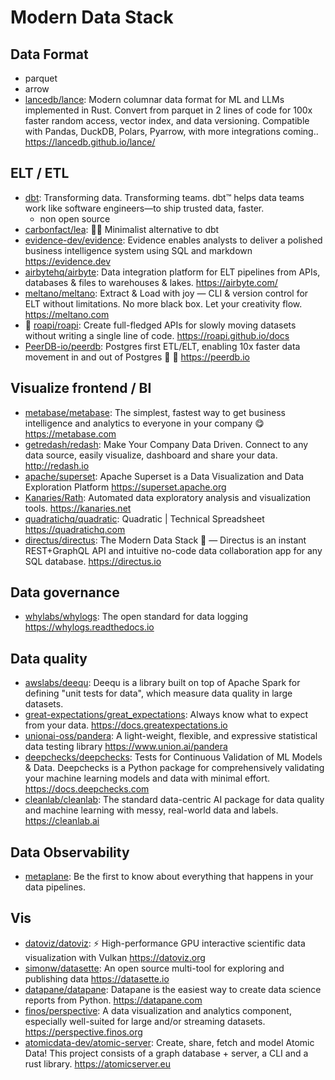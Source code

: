 # Modern Data Stack

## Data Format

- parquet
- arrow
- [lancedb/lance](https://github.com/lancedb/lance): Modern columnar data format
  for ML and LLMs implemented in Rust. Convert from parquet in 2 lines of code
  for 100x faster random access, vector index, and data versioning. Compatible
  with Pandas, DuckDB, Polars, Pyarrow, with more integrations coming..
  <https://lancedb.github.io/lance/>

## ELT / ETL

- [dbt](https://www.getdbt.com/): Transforming data. Transforming teams. dbt™
  helps data teams work like software engineers—to ship trusted data, faster.
  - non open source
- [carbonfact/lea](https://github.com/carbonfact/lea): 🏃‍♀️ Minimalist alternative
  to dbt
- [evidence-dev/evidence](https://github.com/evidence-dev/evidence): Evidence
  enables analysts to deliver a polished business intelligence system using SQL
  and markdown <https://evidence.dev>
- [airbytehq/airbyte](https://github.com/airbytehq/airbyte): Data integration
  platform for ELT pipelines from APIs, databases & files to warehouses & lakes.
  <https://airbyte.com/>
- [meltano/meltano](https://github.com/meltano/meltano): Extract & Load with joy
  — CLI & version control for ELT without limitations. No more black box. Let
  your creativity flow. <https://meltano.com>
- 🌟 [roapi/roapi](https://github.com/roapi/roapi): Create full-fledged APIs for
  slowly moving datasets without writing a single line of code.
  <https://roapi.github.io/docs>
- [PeerDB-io/peerdb](https://github.com/PeerDB-io/peerdb): Postgres first
  ETL/ELT, enabling 10x faster data movement in and out of Postgres 🐘 🚀
  <https://peerdb.io>

## Visualize frontend / BI

- [metabase/metabase](https://github.com/metabase/metabase): The simplest,
  fastest way to get business intelligence and analytics to everyone in your
  company 😋 <https://metabase.com>
- [getredash/redash](https://github.com/getredash/redash): Make Your Company
  Data Driven. Connect to any data source, easily visualize, dashboard and share
  your data. <http://redash.io>
- [apache/superset](https://github.com/apache/superset): Apache Superset is a
  Data Visualization and Data Exploration Platform <https://superset.apache.org>
- [Kanaries/Rath](https://github.com/Kanaries/Rath): Automated data exploratory
  analysis and visualization tools. <https://kanaries.net>
- [quadratichq/quadratic](https://github.com/quadratichq/quadratic): Quadratic |
  Technical Spreadsheet <https://quadratichq.com>
- [directus/directus](https://github.com/directus/directus): The Modern Data
  Stack 🐰 — Directus is an instant REST+GraphQL API and intuitive no-code data
  collaboration app for any SQL database. <https://directus.io>

## Data governance

- [whylabs/whylogs](https://github.com/whylabs/whylogs): The open standard for
  data logging <https://whylogs.readthedocs.io>

## Data quality

- [awslabs/deequ](https://github.com/awslabs/deequ): Deequ is a library built on
  top of Apache Spark for defining "unit tests for data", which measure data
  quality in large datasets.
- [great-expectations/great_expectations](https://github.com/great-expectations/great_expectations):
  Always know what to expect from your data. <https://docs.greatexpectations.io>
- [unionai-oss/pandera](https://github.com/unionai-oss/pandera): A light-weight,
  flexible, and expressive statistical data testing library
  <https://www.union.ai/pandera>
- [deepchecks/deepchecks](https://github.com/deepchecks/deepchecks): Tests for
  Continuous Validation of ML Models & Data. Deepchecks is a Python package for
  comprehensively validating your machine learning models and data with minimal
  effort. <https://docs.deepchecks.com>
- [cleanlab/cleanlab](https://github.com/cleanlab/cleanlab): The standard
  data-centric AI package for data quality and machine learning with messy,
  real-world data and labels. <https://cleanlab.ai>

## Data Observability

- [metaplane](https://www.metaplane.dev/): Be the first to know about everything
  that happens in your data pipelines.

## Vis

- [datoviz/datoviz](https://github.com/datoviz/datoviz/): ⚡ High-performance
  GPU interactive scientific data visualization with Vulkan
  <https://datoviz.org>
- [simonw/datasette](https://github.com/simonw/datasette): An open source
  multi-tool for exploring and publishing data <https://datasette.io>
- [datapane/datapane](https://github.com/datapane/datapane): Datapane is the
  easiest way to create data science reports from Python. <https://datapane.com>
- [finos/perspective](https://github.com/finos/perspective): A data
  visualization and analytics component, especially well-suited for large and/or
  streaming datasets. <https://perspective.finos.org>
- [atomicdata-dev/atomic-server](https://github.com/atomicdata-dev/atomic-server):
  Create, share, fetch and model Atomic Data! This project consists of a graph
  database + server, a CLI and a rust library. <https://atomicserver.eu>
